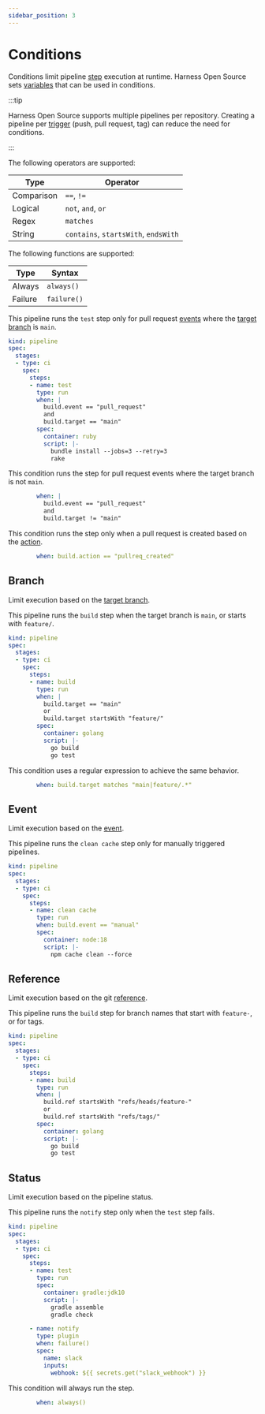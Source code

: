 ```yaml
---
sidebar_position: 3
---
```


# Conditions

Conditions limit pipeline [step](/docs/category/steps-1) execution at runtime. Harness Open Source sets [variables](../reference/pipelines/expression_variables.md) that can be used in conditions.

:::tip

Harness Open Source supports multiple pipelines per repository. Creating a pipeline per [trigger](./triggers.md) (push, pull request, tag) can reduce the need for conditions.

:::

The following operators are supported:

| Type | Operator |           
|-|-|
| Comparison | `==`, `!=` |
| Logical | `not`, `and`, `or` |
| Regex | `matches` |
| String | `contains`, `startsWith`, `endsWith` |

The following functions are supported:

| Type | Syntax |           
|-|-|
| Always | `always()` |
| Failure | `failure()` |

This pipeline runs the `test` step only for pull request [events](../reference/pipelines/expression_variables.md#buildevent) where the [target branch](../reference/pipelines/expression_variables.md#buildtarget) is `main`.

```yaml {9-12} showLineNumbers
kind: pipeline
spec:
  stages:
  - type: ci
    spec:
      steps:
      - name: test
        type: run
        when: |
          build.event == "pull_request"
          and
          build.target == "main"
        spec:
          container: ruby
          script: |-
            bundle install --jobs=3 --retry=3
            rake
```

This condition runs the step for pull request events where the target branch is not `main`.

```yaml {}
        when: |
          build.event == "pull_request"
          and
          build.target != "main"
```

This condition runs the step only when a pull request is created based on the [action](../reference/pipelines/expression_variables.md#buildaction).

```yaml {}
        when: build.action == "pullreq_created"
```

## Branch

Limit execution based on the [target branch](../reference/pipelines/expression_variables.md#buildtarget).

This pipeline runs the `build` step when the target branch is `main`, or starts with `feature/`.

```yaml {9-12} showLineNumbers
kind: pipeline
spec:
  stages:
  - type: ci
    spec:
      steps:
      - name: build
        type: run
        when: |
          build.target == "main"
          or
          build.target startsWith "feature/"
        spec:
          container: golang
          script: |-
            go build
            go test
```

This condition uses a regular expression to achieve the same behavior.

```yaml {}
        when: build.target matches "main|feature/.*"
```

## Event

Limit execution based on the [event](../reference/pipelines/expression_variables.md#buildevent).

This pipeline runs the `clean cache` step only for manually triggered pipelines.

```yaml {9} showLineNumbers
kind: pipeline
spec:
  stages:
  - type: ci
    spec:
      steps:
      - name: clean cache
        type: run
        when: build.event == "manual"
        spec:
          container: node:18
          script: |-
            npm cache clean --force
```

## Reference

Limit execution based on the git [reference](../reference/pipelines/expression_variables.md#buildref).

This pipeline runs the `build` step for branch names that start with `feature-`, or for tags.

```yaml {9-12} showLineNumbers
kind: pipeline
spec:
  stages:
  - type: ci
    spec:
      steps:
      - name: build
        type: run
        when: |
          build.ref startsWith "refs/heads/feature-"
          or
          build.ref startsWith "refs/tags/"
        spec:
          container: golang
          script: |-
            go build
            go test
```

## Status

Limit execution based on the pipeline status.

This pipeline runs the `notify` step only when the `test` step fails.

```yaml {17} showLineNumbers
kind: pipeline
spec:
  stages:
  - type: ci
    spec:
      steps:
      - name: test
        type: run
        spec:
          container: gradle:jdk10
          script: |-
            gradle assemble
            gradle check

      - name: notify
        type: plugin
        when: failure()
        spec:
          name: slack
          inputs:
            webhook: ${{ secrets.get("slack_webhook") }}
```

This condition will always run the step.

```yaml
        when: always()
```